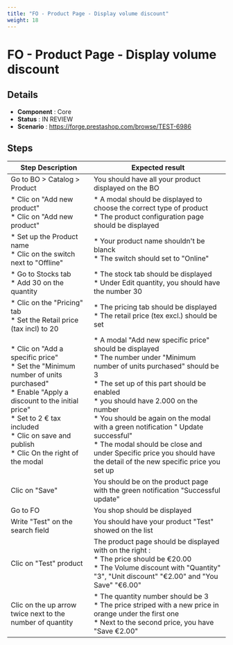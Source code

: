 ```yaml
---
title: "FO - Product Page - Display volume discount"
weight: 18
---
```


# FO - Product Page - Display volume discount
## Details
* **Component** : Core
* **Status** : IN REVIEW
* **Scenario** : https://forge.prestashop.com/browse/TEST-6986

## Steps
| Step Description | Expected result |
| ----- | ----- |
| Go to BO > Catalog > Product | You should have all your product displayed on the BO |
| * Clic on "Add new product"<br> * Clic on "Add new product" | * A modal should be displayed to choose the correct type of product <br> * The product configuration page should be displayed |
| * Set up the Product name <br> * Clic on the switch next to "Offline" | * Your product name shouldn't be blanck <br> * The switch should set to "Online" |
| * Go to Stocks tab<br> * Add 30 on the quantity | * The stock tab should be displayed<br> * Under Edit quantity, you should have the number 30 |
| * Clic on the "Pricing" tab<br> * Set the Retail price (tax incl) to 20 | * The pricing tab should be displayed<br> * The retail price (tex excl.) should be set |
| * Clic on "Add a specific price" <br> * Set the "Minimum number of units purchased"<br> * Enable "Apply a discount to the initial price"<br> * Set to 2 € tax included <br> * Clic on save and publish<br> * Clic On the right of the modal | * A modal "Add new specific price" should be displayed <br> * The number under "Minimum number of units purchased" should be 3 <br> * The set up of this part should be enabled <br> * you should have 2.000 on the number <br> * You should be again on the modal with a green notification " Update successful"<br> * The modal should be close and under Specific price you should have the detail of the new specific price you set up |
| Clic on "Save" | You should be on the product page with the green notification "Successful update" |
| Go to FO | You shop should be displayed |
| Write "Test" on the search field | You should have your product "Test" showed on the list |
| Clic on "Test" product | The product page should be displayed with on the right : <br> * The price should be €20.00<br> * The Volume discount with "Quantity" "3", "Unit discount" "€2.00" and "You Save" "€6.00" |
| Clic on the up arrow twice next to the number of quantity | * The quantity number should be 3<br> * The price striped with a new price in orange under the first one<br> * Next to the second price, you have "Save €2.00" |

